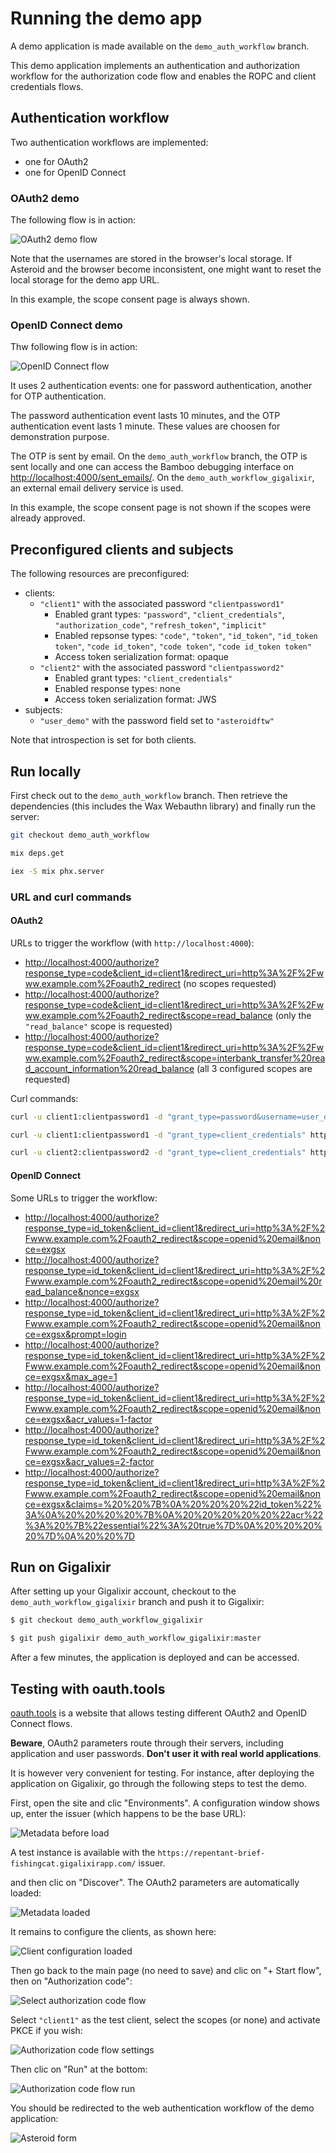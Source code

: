 # Running the demo app

A demo application is made available on the `demo_auth_workflow` branch.

This demo application implements an authentication and authorization workflow for
the authorization code flow and enables the ROPC and client credentials flows.

## Authentication workflow

Two authentication workflows are implemented:
- one for OAuth2
- one for OpenID Connect

### OAuth2 demo

The following flow is in action:

![OAuth2 demo flow](../guides/media/demo-auth-workflow-oauth2.svg)

Note that the usernames are stored in the browser's local storage. If Asteroid and the browser
become inconsistent, one might want to reset the local storage for the demo app URL.

In this example, the scope consent page is always shown.

### OpenID Connect demo

Thw following flow is in action:

![OpenID Connect flow](../guides/media/demo-auth-workflow-oidc.svg)

It uses 2 authentication events: one for password authentication, another for OTP authentication.

The password authentication event lasts 10 minutes, and the OTP authentication event lasts 1
minute. These values are choosen for demonstration purpose.

The OTP is sent by email. On the `demo_auth_workflow` branch, the OTP is sent locally and
one can access the Bamboo debugging interface on
[http://localhost:4000/sent_emails/](http://localhost:4000/sent_emails/). On the
`demo_auth_workflow_gigalixir`, an external email delivery service is used.

In this example, the scope consent page is not shown if the scopes were already approved.

## Preconfigured clients and subjects

The following resources are preconfigured:
- clients:
  - `"client1"` with the associated password `"clientpassword1"`
    - Enabled grant types: `"password"`, `"client_credentials"`, `"authorization_code"`,
    `"refresh_token"`, `"implicit"`
    - Enabled repsonse types: `"code"`, `"token"`, `"id_token"`, `"id_token token"`,
    `"code id_token"`, `"code token"`, `"code id_token token"`
    - Access token serialization format: opaque
  - `"client2"` with the associated password `"clientpassword2"`
    - Enabled grant types: `"client_credentials"`
    - Enabled response types: none
    - Access token serialization format: JWS
- subjects:
  - `"user_demo"` with the password field set to `"asteroidftw"`

Note that introspection is set for both clients.

## Run locally

First check out to the `demo_auth_workflow` branch. Then retrieve the dependencies (this includes
the Wax Webauthn library) and finally run the server:

```bash
git checkout demo_auth_workflow

mix deps.get

iex -S mix phx.server
```

### URL and curl commands

#### OAuth2

URLs to trigger the workflow (with `http://localhost:4000`):
- [http://localhost:4000/authorize?response_type=code&client_id=client1&redirect_uri=http%3A%2F%2Fwww.example.com%2Foauth2_redirect](http://localhost:4000/authorize?response_type=code&client_id=client1&redirect_uri=http%3A%2F%2Fwww.example.com%2Foauth2_redirect)
(no scopes requested)
- [http://localhost:4000/authorize?response_type=code&client_id=client1&redirect_uri=http%3A%2F%2Fwww.example.com%2Foauth2_redirect&scope=read_balance](http://localhost:4000/authorize?response_type=code&client_id=client1&redirect_uri=http%3A%2F%2Fwww.example.com%2Foauth2_redirect&scope=read_balance)
(only the `"read_balance"` scope is requested)
- [http://localhost:4000/authorize?response_type=code&client_id=client1&redirect_uri=http%3A%2F%2Fwww.example.com%2Foauth2_redirect&scope=interbank_transfer%20read_account_information%20read_balance](http://localhost:4000/authorize?response_type=code&client_id=client1&redirect_uri=http%3A%2F%2Fwww.example.com%2Foauth2_redirect&scope=interbank_transfer%20read_account_information%20read_balance)
(all 3 configured scopes are requested)

Curl commands:

```bash
curl -u client1:clientpassword1 -d "grant_type=password&username=user_demo&password=asteroidftw" http://localhost:4001/api/oauth2/token | jq

curl -u client1:clientpassword1 -d "grant_type=client_credentials" http://localhost:4001/api/oauth2/token | jq

curl -u client2:clientpassword2 -d "grant_type=client_credentials" http://localhost:4001/api/oauth2/token | jq
```

#### OpenID Connect

Some URLs to trigger the workflow:
- [http://localhost:4000/authorize?response_type=id_token&client_id=client1&redirect_uri=http%3A%2F%2Fwww.example.com%2Foauth2_redirect&scope=openid%20email&nonce=exgsx](http://localhost:4000/authorize?response_type=id_token&client_id=client1&redirect_uri=http%3A%2F%2Fwww.example.com%2Foauth2_redirect&scope=openid%20email&nonce=exgsx)
- [http://localhost:4000/authorize?response_type=id_token&client_id=client1&redirect_uri=http%3A%2F%2Fwww.example.com%2Foauth2_redirect&scope=openid%20email%20read_balance&nonce=exgsx](http://localhost:4000/authorize?response_type=id_token&client_id=client1&redirect_uri=http%3A%2F%2Fwww.example.com%2Foauth2_redirect&scope=openid%20email%20read_balance&nonce=exgsx)
- [http://localhost:4000/authorize?response_type=id_token&client_id=client1&redirect_uri=http%3A%2F%2Fwww.example.com%2Foauth2_redirect&scope=openid%20email&nonce=exgsx&prompt=login](http://localhost:4000/authorize?response_type=id_token&client_id=client1&redirect_uri=http%3A%2F%2Fwww.example.com%2Foauth2_redirect&scope=openid%20email&nonce=exgsx&prompt=login)
- [http://localhost:4000/authorize?response_type=id_token&client_id=client1&redirect_uri=http%3A%2F%2Fwww.example.com%2Foauth2_redirect&scope=openid%20email&nonce=exgsx&max_age=1](http://localhost:4000/authorize?response_type=id_token&client_id=client1&redirect_uri=http%3A%2F%2Fwww.example.com%2Foauth2_redirect&scope=openid%20email&nonce=exgsx&max_age=1)
- [http://localhost:4000/authorize?response_type=id_token&client_id=client1&redirect_uri=http%3A%2F%2Fwww.example.com%2Foauth2_redirect&scope=openid%20email&nonce=exgsx&acr_values=1-factor](http://localhost:4000/authorize?response_type=id_token&client_id=client1&redirect_uri=http%3A%2F%2Fwww.example.com%2Foauth2_redirect&scope=openid%20email&nonce=exgsx&acr_values=1-factor)
- [http://localhost:4000/authorize?response_type=id_token&client_id=client1&redirect_uri=http%3A%2F%2Fwww.example.com%2Foauth2_redirect&scope=openid%20email&nonce=exgsx&acr_values=2-factor](http://localhost:4000/authorize?response_type=id_token&client_id=client1&redirect_uri=http%3A%2F%2Fwww.example.com%2Foauth2_redirect&scope=openid%20email&nonce=exgsx&acr_values=2-factor)
- [http://localhost:4000/authorize?response_type=id_token&client_id=client1&redirect_uri=http%3A%2F%2Fwww.example.com%2Foauth2_redirect&scope=openid%20email&nonce=exgsx&claims=%20%20%7B%0A%20%20%20%22id_token%22%3A%0A%20%20%20%20%7B%0A%20%20%20%20%20%22acr%22%3A%20%7B%22essential%22%3A%20true%7D%0A%20%20%20%20%7D%0A%20%20%7D](http://localhost:4000/authorize?response_type=id_token&client_id=client1&redirect_uri=http%3A%2F%2Fwww.example.com%2Foauth2_redirect&scope=openid%20email&nonce=exgsx&claims=%20%20%7B%0A%20%20%20%22id_token%22%3A%0A%20%20%20%20%7B%0A%20%20%20%20%20%22acr%22%3A%20%7B%22essential%22%3A%20true%7D%0A%20%20%20%20%7D%0A%20%20%7D)

## Run on Gigalixir

After setting up your Gigalixir account, checkout to the `demo_auth_workflow_gigalixir` branch
and push it to Gigalixir:

```bash
$ git checkout demo_auth_workflow_gigalixir

$ git push gigalixir demo_auth_workflow_gigalixir:master
```

After a few minutes, the application is deployed and can be accessed.

## Testing with oauth.tools

[oauth.tools](https://oauth.tools/) is a website that allows testing different OAuth2 and
OpenID Connect flows.

**Beware**, OAuth2 parameters route through their servers, including application and user
passwords. **Don't user it with real world applications**.

It is however very convenient for testing. For instance, after deploying the application
on Gigalixir, go through the following steps to test the demo.

First, open the site and clic "Environments". A configuration window shows up, enter the
issuer (which happens to be the base URL):

![Metadata before load](../guides/media/oauth_tools_screenshots/metadata-before-load.png)

A test instance is available with the `https://repentant-brief-fishingcat.gigalixirapp.com/`
issuer.

and then clic on "Discover". The OAuth2 parameters are automatically loaded:

![Metadata loaded](../guides/media/oauth_tools_screenshots/metadata-loaded.png)

It remains to configure the clients, as shown here:

![Client configuration loaded](../guides/media/oauth_tools_screenshots/client-configuration.png)

Then go back to the main page (no need to save) and clic on "+ Start flow", then on
"Authorization code":

![Select authorization code flow](../guides/media/oauth_tools_screenshots/authorization-code-flow.png)

Select `"client1"` as the test client, select the scopes (or none) and activate PKCE if you
wish:

![Authorization code flow settings](../guides/media/oauth_tools_screenshots/autz-code-flow-select-client-and-scopes.png)

Then clic on "Run" at the bottom:

![Authorization code flow run](../guides/media/oauth_tools_screenshots/authz-code-flow-run.png)

You should be redirected to the web authentication workflow of the demo application:

![Asteroid form](../guides/media/oauth_tools_screenshots/asteroid-username-form.png)

